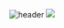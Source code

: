 ![header](https://capsule-render.vercel.app/api?type=Cylinder&color=auto&height=300&section=header&text=Anthill&fontSize=190)
<img src="https://img.shields.io/badge/Java-007396?style=flat-square&logo=Java&logoColor=black">

